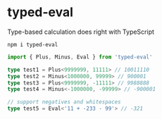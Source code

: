 # typed-eval

Type-based calculation does right with TypeScript

```
npm i typed-eval
```

```ts
import { Plus, Minus, Eval } from 'typed-eval'

type test1 = Plus<9999999, 11111> // 10011110
type test2 = Minus<1000000, 99999> // 900001
type test3 = Plus<9999999, -11111> // 9988888
type test4 = Minus<-1000000, -99999> // -900001

// support negatives and whitespaces
type test5 = Eval<'11 + -233 - 99'> // -321
```
